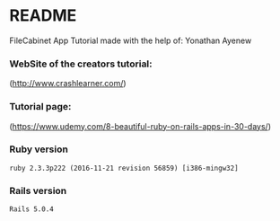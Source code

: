 # README

FileCabinet App Tutorial made with the help of: Yonathan Ayenew

### WebSite of the creators tutorial:
(http://www.crashlearner.com/)

### Tutorial page: 
(https://www.udemy.com/8-beautiful-ruby-on-rails-apps-in-30-days/)

### Ruby version
```
ruby 2.3.3p222 (2016-11-21 revision 56859) [i386-mingw32]
```
### Rails version
```
Rails 5.0.4
```